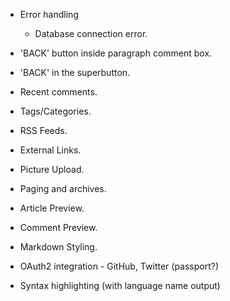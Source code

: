 * Error handling

	* Database connection error.

* 'BACK' button inside paragraph comment box.

* 'BACK' in the superbutton.

* Recent comments.

* Tags/Categories.

* RSS Feeds.

* External Links.

* Picture Upload.

* Paging and archives.

* Article Preview.

* Comment Preview.

* Markdown Styling.

* OAuth2 integration - GitHub, Twitter (passport?)

* Syntax highlighting (with language name output)
